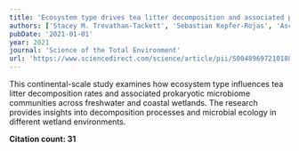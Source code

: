 ```yaml
---
title: 'Ecosystem type drives tea litter decomposition and associated prokaryotic microbiome communities in freshwater and coastal wetlands at a continental scale'
authors: ['Stacey M. Trevathan-Tackett', 'Sebastian Kepfer-Rojas', 'Aschwin H. Engelen', 'Paul H. York', 'Anne Ola', 'Jinquan Li', 'Jeffrey J. Kelleway', 'Kristin I. Jinks', 'Emma L. Jackson', 'Maria Fernanda Adame', 'Elise Pendall', 'Catherine E. Lovelock', 'Rod M. Connolly', 'Anne Watson', 'Inger Visby', 'Allison Trethowan', 'Ben Taylor', 'Tessa N.B. Roberts', 'Peter I. Macreadie']
pubDate: '2021-01-01'
year: 2021
journal: 'Science of the Total Environment'
url: 'https://www.sciencedirect.com/science/article/pii/S0048969721018891'
---
```


This continental-scale study examines how ecosystem type influences tea litter decomposition rates and associated prokaryotic microbiome communities across freshwater and coastal wetlands. The research provides insights into decomposition processes and microbial ecology in different wetland environments.

**Citation count: 31**